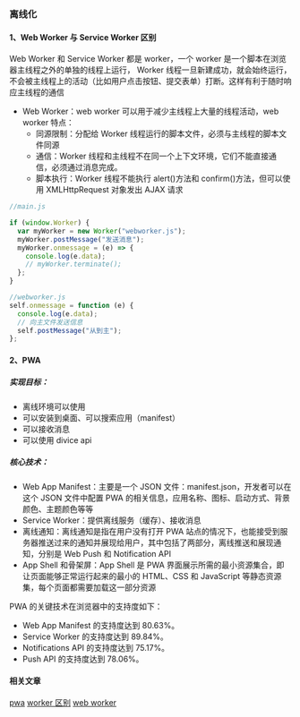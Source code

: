 ### 离线化

#### 1、Web Worker 与 Service Worker 区别

Web Worker 和 Service Worker 都是 worker，一个 worker 是一个脚本在浏览器主线程之外的单独的线程上运行，
Worker 线程一旦新建成功，就会始终运行，不会被主线程上的活动（比如用户点击按钮、提交表单）打断。这样有利于随时响应主线程的通信

- Web Worker：web worker 可以用于减少主线程上大量的线程活动，web worker 特点：
  - 同源限制：分配给 Worker 线程运行的脚本文件，必须与主线程的脚本文件同源
  - 通信：Worker 线程和主线程不在同一个上下文环境，它们不能直接通信，必须通过消息完成。
  - 脚本执行：Worker 线程不能执行 alert()方法和 confirm()方法，但可以使用 XMLHttpRequest 对象发出 AJAX 请求

```js
//main.js

if (window.Worker) {
  var myWorker = new Worker("webworker.js");
  myWorker.postMessage("发送消息");
  myWorker.onmessage = (e) => {
    console.log(e.data);
    // myWorker.terminate();
  };
}

//webworker.js
self.onmessage = function (e) {
  console.log(e.data);
  // 向主文件发送信息
  self.postMessage("从到主");
};
```

#### 2、PWA

##### 实现目标：

- 离线环境可以使用
- 可以安装到桌面、可以搜索应用（manifest）
- 可以接收消息
- 可以使用 divice api

##### 核心技术：

- Web App Manifest：主要是一个 JSON 文件：manifest.json，开发者可以在这个 JSON 文件中配置 PWA 的相关信息，应用名称、图标、启动方式、背景颜色、主题颜色等等
- Service Worker：提供离线服务（缓存）、接收消息
- 离线通知：离线通知是指在用户没有打开 PWA 站点的情况下，也能接受到服务器推送过来的通知并展现给用户，其中包括了两部分，离线推送和展现通知，分别是 Web Push 和 Notification API
- App Shell 和骨架屏：App Shell 是 PWA 界面展示所需的最小资源集合，即让页面能够正常运行起来的最小的 HTML、CSS 和 JavaScript 等静态资源集，每个页面都需要加载这一部分资源

PWA 的关键技术在浏览器中的支持度如下：

- Web App Manifest 的支持度达到 80.63%。
- Service Worker 的支持度达到 89.84%。
- Notifications API 的支持度达到 75.17%。
- Push API 的支持度达到 78.06%。

#### 相关文章

[pwa](https://lavas-project.github.io/pwa-book/)
[worker 区别](https://tinyshare.cn/post/HpDVBvTWbUD)
[web worker](https://www.ruanyifeng.com/blog/2018/07/web-worker.html)
